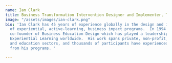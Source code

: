```yaml
---
name: Ian Clark
title: Business Transformation Intervention Designer and Implementer, Team Business
image: "/assets/images/ian-clark.png"
bio: 'Ian Clark has 45 years of experience globally in the design and implementation
  of experiential, active-learning, business impact programs.  In 1994 he was the
  co-founder of Business Education Design which has played a leadership role in establishing
  Experiential Learning worldwide.  His work spans private, non-profit, economic development
  and education sectors, and thousands of participants have experienced and benefited
  from his programs. '

---
```

